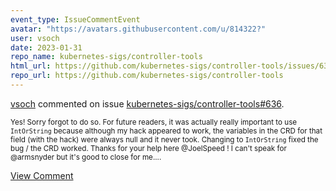 ```yaml
---
event_type: IssueCommentEvent
avatar: "https://avatars.githubusercontent.com/u/814322?"
user: vsoch
date: 2023-01-31
repo_name: kubernetes-sigs/controller-tools
html_url: https://github.com/kubernetes-sigs/controller-tools/issues/636
repo_url: https://github.com/kubernetes-sigs/controller-tools
---
```


<a href='https://github.com/vsoch' target='_blank'>vsoch</a> commented on issue <a href='https://github.com/kubernetes-sigs/controller-tools/issues/636' target='_blank'>kubernetes-sigs/controller-tools#636</a>.

<small>Yes! Sorry forgot to do so. For future readers, it was actually really important to use `IntOrString` because although my hack appeared to work, the variables in the CRD for that field (with the hack) were always null and it never took. Changing to `IntOrString` fixed the bug / the CRD worked. Thanks for your help here @JoelSpeed ! I can't speak for @armsnyder but it's good to close for me....</small>

<a href='https://github.com/kubernetes-sigs/controller-tools/issues/636' target='_blank'>View Comment</a>